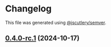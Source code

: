 # Changelog

This file was generated using [@jscutlery/semver](https://github.com/jscutlery/semver).

## [0.4.0-rc.1](https://github.com/Sitecore-PD/sitecore.cloudsdk.js/compare/utils-0.4.0-rc.0...utils-0.4.0-rc.1) (2024-10-17)
